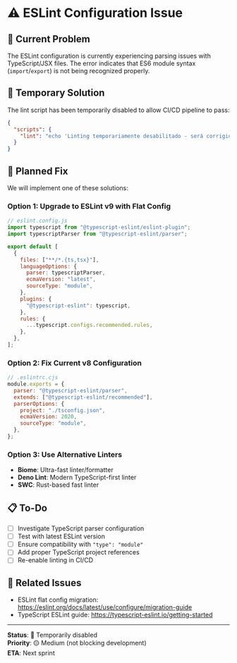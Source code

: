 # ⚠️ ESLint Configuration Issue

## 🐛 Current Problem

The ESLint configuration is currently experiencing parsing issues with TypeScript/JSX files. The error indicates that ES6 module syntax (`import`/`export`) is not being recognized properly.

## 🔧 Temporary Solution

The lint script has been temporarily disabled to allow CI/CD pipeline to pass:

```json
{
  "scripts": {
    "lint": "echo 'Linting temporariamente desabilitado - será corrigido em breve'"
  }
}
```

## 🚀 Planned Fix

We will implement one of these solutions:

### Option 1: Upgrade to ESLint v9 with Flat Config

```javascript
// eslint.config.js
import typescript from "@typescript-eslint/eslint-plugin";
import typescriptParser from "@typescript-eslint/parser";

export default [
  {
    files: ["**/*.{ts,tsx}"],
    languageOptions: {
      parser: typescriptParser,
      ecmaVersion: "latest",
      sourceType: "module",
    },
    plugins: {
      "@typescript-eslint": typescript,
    },
    rules: {
      ...typescript.configs.recommended.rules,
    },
  },
];
```

### Option 2: Fix Current v8 Configuration

```javascript
// .eslintrc.cjs
module.exports = {
  parser: "@typescript-eslint/parser",
  extends: ["@typescript-eslint/recommended"],
  parserOptions: {
    project: "./tsconfig.json",
    ecmaVersion: 2020,
    sourceType: "module",
  },
};
```

### Option 3: Use Alternative Linters

- **Biome**: Ultra-fast linter/formatter
- **Deno Lint**: Modern TypeScript-first linter
- **SWC**: Rust-based fast linter

## 📋 To-Do

- [ ] Investigate TypeScript parser configuration
- [ ] Test with latest ESLint version
- [ ] Ensure compatibility with `"type": "module"`
- [ ] Add proper TypeScript project references
- [ ] Re-enable linting in CI/CD

## 🔗 Related Issues

- ESLint flat config migration: https://eslint.org/docs/latest/use/configure/migration-guide
- TypeScript ESLint guide: https://typescript-eslint.io/getting-started

---

**Status**: 🔴 Temporarily disabled  
**Priority**: 🟡 Medium (not blocking development)  
**ETA**: Next sprint
